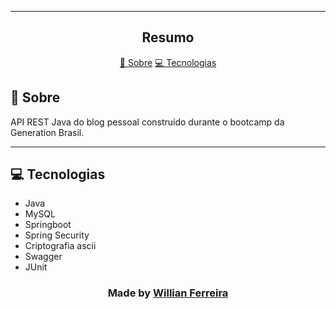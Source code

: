<section align="center">
    
</section>

---

<h2 align="center">Resumo</h2>

<p align="center">
    <a href="#about">📙 Sobre</a>
    <a href="#technologies">💻 Tecnologias</a>
    
</p>



<H2 id="about">📙 Sobre</H2>
API REST Java do blog pessoal construído durante o bootcamp da Generation Brasil.  


---

<H2 id="technologies">💻 Tecnologias</H2>
 
<ul>
  <li>Java</li>
  <li>MySQL</li>
  <li>Springboot</li>
  <li>Spring Security</li>
  <li>Criptografia ascii</li>
  <li>Swagger</li>
  <li>JUnit</li>
</ul>



  ### <p align="center"> Made by [Willian Ferreira](https://www.linkedin.com/in/willfdasilva/) 

